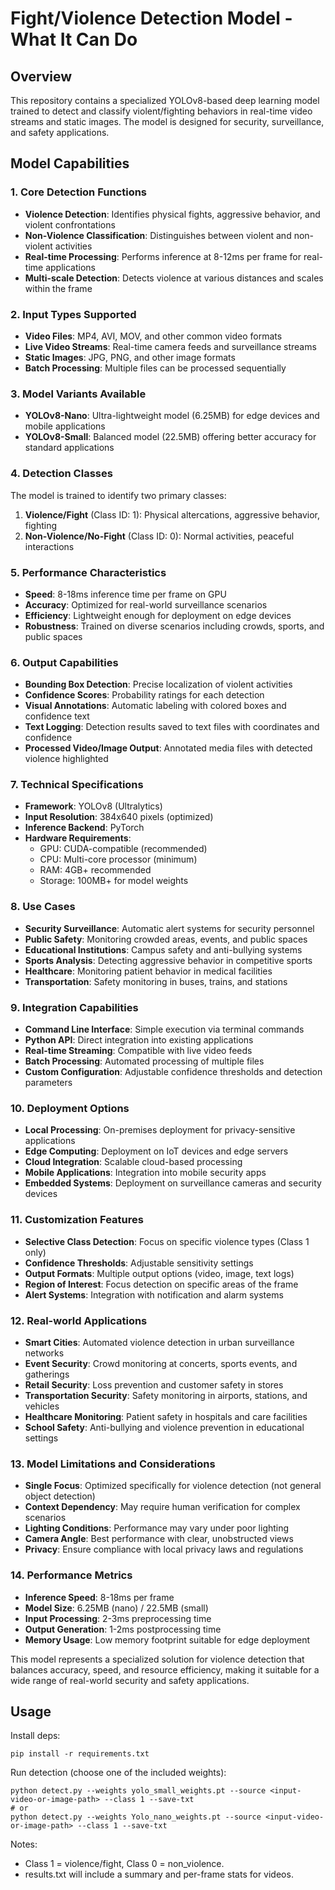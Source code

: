 # Fight/Violence Detection Model - What It Can Do

## Overview
This repository contains a specialized YOLOv8-based deep learning model trained to detect and classify violent/fighting behaviors in real-time video streams and static images. The model is designed for security, surveillance, and safety applications.

## Model Capabilities

### 1. Core Detection Functions
- **Violence Detection**: Identifies physical fights, aggressive behavior, and violent confrontations
- **Non-Violence Classification**: Distinguishes between violent and non-violent activities
- **Real-time Processing**: Performs inference at 8-12ms per frame for real-time applications
- **Multi-scale Detection**: Detects violence at various distances and scales within the frame

### 2. Input Types Supported
- **Video Files**: MP4, AVI, MOV, and other common video formats
- **Live Video Streams**: Real-time camera feeds and surveillance streams
- **Static Images**: JPG, PNG, and other image formats
- **Batch Processing**: Multiple files can be processed sequentially

### 3. Model Variants Available
- **YOLOv8-Nano**: Ultra-lightweight model (6.25MB) for edge devices and mobile applications
- **YOLOv8-Small**: Balanced model (22.5MB) offering better accuracy for standard applications

### 4. Detection Classes
The model is trained to identify two primary classes:
1. **Violence/Fight** (Class ID: 1): Physical altercations, aggressive behavior, fighting
2. **Non-Violence/No-Fight** (Class ID: 0): Normal activities, peaceful interactions

### 5. Performance Characteristics
- **Speed**: 8-18ms inference time per frame on GPU
- **Accuracy**: Optimized for real-world surveillance scenarios
- **Efficiency**: Lightweight enough for deployment on edge devices
- **Robustness**: Trained on diverse scenarios including crowds, sports, and public spaces

### 6. Output Capabilities
- **Bounding Box Detection**: Precise localization of violent activities
- **Confidence Scores**: Probability ratings for each detection
- **Visual Annotations**: Automatic labeling with colored boxes and confidence text
- **Text Logging**: Detection results saved to text files with coordinates and confidence
- **Processed Video/Image Output**: Annotated media files with detected violence highlighted

### 7. Technical Specifications
- **Framework**: YOLOv8 (Ultralytics)
- **Input Resolution**: 384x640 pixels (optimized)
- **Inference Backend**: PyTorch
- **Hardware Requirements**: 
  - GPU: CUDA-compatible (recommended)
  - CPU: Multi-core processor (minimum)
  - RAM: 4GB+ recommended
  - Storage: 100MB+ for model weights

### 8. Use Cases
- **Security Surveillance**: Automatic alert systems for security personnel
- **Public Safety**: Monitoring crowded areas, events, and public spaces
- **Educational Institutions**: Campus safety and anti-bullying systems
- **Sports Analysis**: Detecting aggressive behavior in competitive sports
- **Healthcare**: Monitoring patient behavior in medical facilities
- **Transportation**: Safety monitoring in buses, trains, and stations

### 9. Integration Capabilities
- **Command Line Interface**: Simple execution via terminal commands
- **Python API**: Direct integration into existing applications
- **Real-time Streaming**: Compatible with live video feeds
- **Batch Processing**: Automated processing of multiple files
- **Custom Configuration**: Adjustable confidence thresholds and detection parameters

### 10. Deployment Options
- **Local Processing**: On-premises deployment for privacy-sensitive applications
- **Edge Computing**: Deployment on IoT devices and edge servers
- **Cloud Integration**: Scalable cloud-based processing
- **Mobile Applications**: Integration into mobile security apps
- **Embedded Systems**: Deployment on surveillance cameras and security devices

### 11. Customization Features
- **Selective Class Detection**: Focus on specific violence types (Class 1 only)
- **Confidence Thresholds**: Adjustable sensitivity settings
- **Output Formats**: Multiple output options (video, image, text logs)
- **Region of Interest**: Focus detection on specific areas of the frame
- **Alert Systems**: Integration with notification and alarm systems

### 12. Real-world Applications
- **Smart Cities**: Automated violence detection in urban surveillance networks
- **Event Security**: Crowd monitoring at concerts, sports events, and gatherings
- **Retail Security**: Loss prevention and customer safety in stores
- **Transportation Security**: Safety monitoring in airports, stations, and vehicles
- **Healthcare Monitoring**: Patient safety in hospitals and care facilities
- **School Safety**: Anti-bullying and violence prevention in educational settings

### 13. Model Limitations and Considerations
- **Single Focus**: Optimized specifically for violence detection (not general object detection)
- **Context Dependency**: May require human verification for complex scenarios
- **Lighting Conditions**: Performance may vary under poor lighting
- **Camera Angle**: Best performance with clear, unobstructed views
- **Privacy**: Ensure compliance with local privacy laws and regulations

### 14. Performance Metrics
- **Inference Speed**: 8-18ms per frame
- **Model Size**: 6.25MB (nano) / 22.5MB (small)
- **Input Processing**: 2-3ms preprocessing time
- **Output Generation**: 1-2ms postprocessing time
- **Memory Usage**: Low memory footprint suitable for edge deployment

This model represents a specialized solution for violence detection that balances accuracy, speed, and resource efficiency, making it suitable for a wide range of real-world security and safety applications.


## Usage

Install deps:

    pip install -r requirements.txt

Run detection (choose one of the included weights):

    python detect.py --weights yolo_small_weights.pt --source <input-video-or-image-path> --class 1 --save-txt
    # or
    python detect.py --weights Yolo_nano_weights.pt --source <input-video-or-image-path> --class 1 --save-txt

Notes:
- Class 1 = violence/fight, Class 0 = non_violence.
- results.txt will include a summary and per-frame stats for videos.

